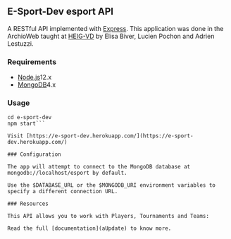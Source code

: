 ## E-Sport-Dev esport API

A RESTful API implemented with [Express](http://expressjs.com/). This application was done in the ArchioWeb taught at [HEIG-VD](https://heig-vd.ch/) by Elisa Biver, Lucien Pochon and Adrien Lestuzzi.

### Requirements
- [Node.js](https://nodejs.org/en/)12.x
- [MongoDB](https://www.mongodb.com/)4.x

### Usage
```git clone git@github.com:alestuzzi/e-sport-dev.git
cd e-sport-dev
npm start```

Visit [https://e-sport-dev.herokuapp.com/](https://e-sport-dev.herokuapp.com/)

### Configuration

The app will attempt to connect to the MongoDB database at mongodb://localhost/esport by default.

Use the $DATABASE_URL or the $MONGODB_URI environment variables to specify a different connection URL.

### Resources

This API allows you to work with Players, Tournaments and Teams:

Read the full [documentation](aUpdate) to know more.
